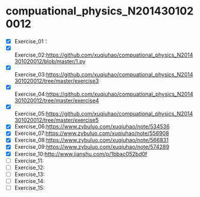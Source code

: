 # compuational_physics_N2014301020012
- [x] Exercise_01：   
- [x] Exercise_02:https://github.com/xuqiuhao/compuational_physics_N2014301020012/blob/master/1.py
- [x] Exercise_03:https://github.com/xuqiuhao/compuational_physics_N2014301020012/tree/master/exercise3                  
- [x] Exercise_04:https://github.com/xuqiuhao/compuational_physics_N2014301020012/tree/master/exercise4  
- [x] Exercise_05:https://github.com/xuqiuhao/compuational_physics_N2014301020012/tree/master/exercise5  
- [x] Exercise_06:https://www.zybuluo.com/xuqiuhao/note/534536  
- [x] Exercise_07:https://www.zybuluo.com/xuqiuhao/note/556908  
- [x] Exercise_08:https://www.zybuluo.com/xuqiuhao/note/566831  
- [x] Exercise_09:https://www.zybuluo.com/xuqiuhao/note/574289  
- [x] Exercise_10:http://www.jianshu.com/p/1bbac052bd0f  
- [ ] Exercise_11:  
- [ ] Exercise_12:  
- [ ] Exercise_13:  
- [ ] Exercise_14:  
- [ ] Exercise_15:  
